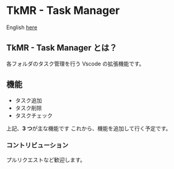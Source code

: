 # TkMR - Task Manager

English [here](https://github.com/kaedeek/TaskManager/blob/main/README-en.md)

## TkMR - Task Manager とは？

各フォルダのタスク管理を行う Vscode の拡張機能です。

## 

## 機能

- タスク追加
- タスク削除
- タスクチェック

上記、**3 つ**が主な機能です
これから、機能を追加して行く予定です。

### コントリビューション

プルリクエストなど歓迎します。
